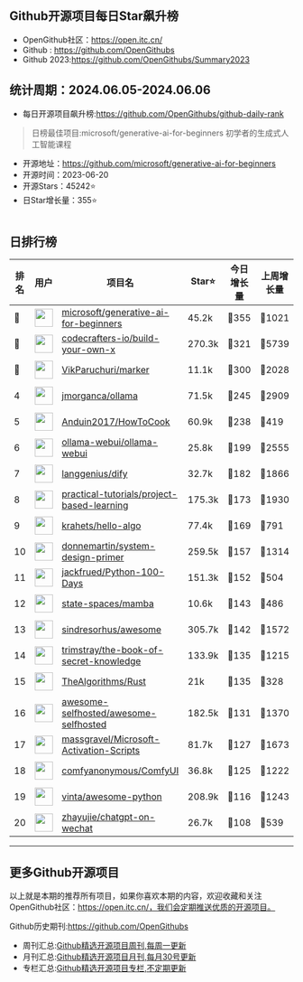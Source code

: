 ## Github开源项目每日Star飙升榜

- OpenGithub社区：https://open.itc.cn/
- Github : https://github.com/OpenGithubs
- Github 2023:https://github.com/OpenGithubs/Summary2023

## 统计周期：2024.06.05-2024.06.06

- 每日开源项目飙升榜:https://github.com/OpenGithubs/github-daily-rank



> 日榜最佳项目:microsoft/generative-ai-for-beginners  初学者的生成式人工智能课程

- 开源地址：https://github.com/microsoft/generative-ai-for-beginners
- 开源时间：2023-06-20
- 开源Stars：45242⭐
- 日Star增长量：355⭐

![]()


## 日排行榜

| 排名        |  用户     |  项目名          | Star⭐          | 今日增长量     | 上周增长量      |  开源时间   |
|------------|------------|---------------|---------------- |--------------|----------------|------------|
| 🥇 | <img src="https://avatars.githubusercontent.com/u/6154722?v=4" alt="" size="32" height="32" width="32" data-view-component="true" class="avatar circle"> | [microsoft/generative-ai-for-beginners](https://github.com/microsoft/generative-ai-for-beginners)| 45.2k  | 🔺355| 🔺1021 | 2023-06-20 |
| 🥈 | <img src="https://avatars.githubusercontent.com/u/58904235?v=4" alt="" size="32" height="32" width="32" data-view-component="true" class="avatar circle"> | [codecrafters-io/build-your-own-x](https://github.com/codecrafters-io/build-your-own-x)| 270.3k  | 🔺321| 🔺5739 | 2018-05-09 |
| 🥉 | <img src="https://avatars.githubusercontent.com/u/913340?v=4" alt="" size="32" height="32" width="32" data-view-component="true" class="avatar circle"> | [VikParuchuri/marker](https://github.com/VikParuchuri/marker)| 11.1k  | 🔺300| 🔺2028 | 2023-10-31 |
| 4 | <img src="https://avatars.githubusercontent.com/u/151674099?v=4" alt="" size="32" height="32" width="32" data-view-component="true" class="avatar circle"> | [jmorganca/ollama](https://github.com/jmorganca/ollama)| 71.5k  | 🔺245| 🔺2909 | 2023-06-27 |
| 5 | <img src="https://avatars.githubusercontent.com/u/19531547?u=9bfa4b5f7256f64a05b280019f26a56319955cd0&v=4" alt="" size="32" height="32" width="32" data-view-component="true" class="avatar circle"> | [Anduin2017/HowToCook](https://github.com/Anduin2017/HowToCook)| 60.9k  | 🔺238| 🔺419 | 2020-02-29 |
| 6 | <img src="https://avatars.githubusercontent.com/u/158137808?v=4" alt="" size="32" height="32" width="32" data-view-component="true" class="avatar circle"> | [ollama-webui/ollama-webui](https://github.com/ollama-webui/ollama-webui)| 25.8k  | 🔺199| 🔺2555 | 2023-10-07 |
| 7 | <img src="https://avatars.githubusercontent.com/u/127165244?v=4" alt="" size="32" height="32" width="32" data-view-component="true" class="avatar circle"> | [langgenius/dify](https://github.com/langgenius/dify)| 32.7k  | 🔺182| 🔺1866 | 2023-04-12 |
| 8 | <img src="https://avatars.githubusercontent.com/u/89421154?v=4" alt="" size="32" height="32" width="32" data-view-component="true" class="avatar circle"> | [practical-tutorials/project-based-learning](https://github.com/practical-tutorials/project-based-learning)| 175.3k  | 🔺173| 🔺1930 | 2017-04-12 |
| 9 | <img src="https://avatars.githubusercontent.com/u/26993056?u=12c6a8ef18768abc773c64a56a56c0fd67241ed2&v=4" alt="" size="32" height="32" width="32" data-view-component="true" class="avatar circle"> | [krahets/hello-algo](https://github.com/krahets/hello-algo)| 77.4k  | 🔺169| 🔺791 | 2022-11-04 |
| 10 | <img src="https://avatars.githubusercontent.com/u/5458997?u=f1007b583e55e7ccfb6ccf0e200051156112dd9b&v=4" alt="" size="32" height="32" width="32" data-view-component="true" class="avatar circle"> | [donnemartin/system-design-primer](https://github.com/donnemartin/system-design-primer)| 259.5k  | 🔺157| 🔺1314 | 2017-02-27 |
| 11 | <img src="https://avatars.githubusercontent.com/u/7474657?u=902200c2389c203cf2139888e10314845edd2a2a&v=4" alt="" size="32" height="32" width="32" data-view-component="true" class="avatar circle"> | [jackfrued/Python-100-Days](https://github.com/jackfrued/Python-100-Days)| 151.3k  | 🔺152| 🔺504 | 2018-03-02 |
| 12 | <img src="https://avatars.githubusercontent.com/u/146159090?v=4" alt="" size="32" height="32" width="32" data-view-component="true" class="avatar circle"> | [state-spaces/mamba](https://github.com/state-spaces/mamba)| 10.6k  | 🔺143| 🔺486 | 2023-12-01 |
| 13 | <img src="https://avatars.githubusercontent.com/u/170270?u=34acd557a042ac478d273a4621570cadb6b0bd89&v=4" alt="" size="32" height="32" width="32" data-view-component="true" class="avatar circle"> | [sindresorhus/awesome](https://github.com/sindresorhus/awesome)| 305.7k  | 🔺142| 🔺1572 | 2014-07-11 |
| 14 | <img src="https://avatars.githubusercontent.com/u/31127917?v=4" alt="" size="32" height="32" width="32" data-view-component="true" class="avatar circle"> | [trimstray/the-book-of-secret-knowledge](https://github.com/trimstray/the-book-of-secret-knowledge)| 133.9k  | 🔺135| 🔺1215 | 2018-06-23 |
| 15 | <img src="https://avatars.githubusercontent.com/u/20487725?v=4" alt="" size="32" height="32" width="32" data-view-component="true" class="avatar circle"> | [TheAlgorithms/Rust](https://github.com/TheAlgorithms/Rust)| 21k  | 🔺135| 🔺328 | 2018-09-13 |
| 16 | <img src="https://avatars.githubusercontent.com/u/24270415?v=4" alt="" size="32" height="32" width="32" data-view-component="true" class="avatar circle"> | [awesome-selfhosted/awesome-selfhosted](https://github.com/awesome-selfhosted/awesome-selfhosted)| 182.5k  | 🔺131| 🔺1370 | 2015-06-01 |
| 17 | <img src="https://avatars.githubusercontent.com/u/59795046?v=4" alt="" size="32" height="32" width="32" data-view-component="true" class="avatar circle"> | [massgravel/Microsoft-Activation-Scripts](https://github.com/massgravel/Microsoft-Activation-Scripts)| 81.7k  | 🔺127| 🔺1673 | 2020-01-13 |
| 18 | <img src="https://avatars.githubusercontent.com/u/121283862?u=00e0967075548ed41bd53ed0eacd34ac42d8cef0&v=4" alt="" size="32" height="32" width="32" data-view-component="true" class="avatar circle"> | [comfyanonymous/ComfyUI](https://github.com/comfyanonymous/ComfyUI)| 36.8k  | 🔺125| 🔺1222 | 2023-01-17 |
| 19 | <img src="https://avatars.githubusercontent.com/u/652070?u=95b472a9a11b64ee0f74512ad918d762d42c213c&v=4" alt="" size="32" height="32" width="32" data-view-component="true" class="avatar circle"> | [vinta/awesome-python](https://github.com/vinta/awesome-python)| 208.9k  | 🔺116| 🔺1243 | 2014-06-28 |
| 20 | <img src="https://avatars.githubusercontent.com/u/26161723?u=a2d51ccd0b85cc5561f42dfe9219a11577dd6c26&v=4" alt="" size="32" height="32" width="32" data-view-component="true" class="avatar circle"> | [zhayujie/chatgpt-on-wechat](https://github.com/zhayujie/chatgpt-on-wechat)| 26.7k  | 🔺108| 🔺539 | 2022-08-07 |

---
## 更多Github开源项目

以上就是本期的推荐所有项目，如果你喜欢本期的内容，欢迎收藏和关注OpenGithub社区：https://open.itc.cn/，我们会定期推送优质的开源项目。

Github历史期刊:https://github.com/OpenGithubs
- 周刊汇总:[Github精选开源项目周刊,每周一更新](https://github.com/OpenGithubs/weekly)
- 月刊汇总:[Github精选开源项目月刊,每月30号更新](https://github.com/OpenGithubs/monthly)
- 专栏汇总:[Github精选开源项目专栏,不定期更新](https://github.com/OpenGithubs/selectedColumn)
